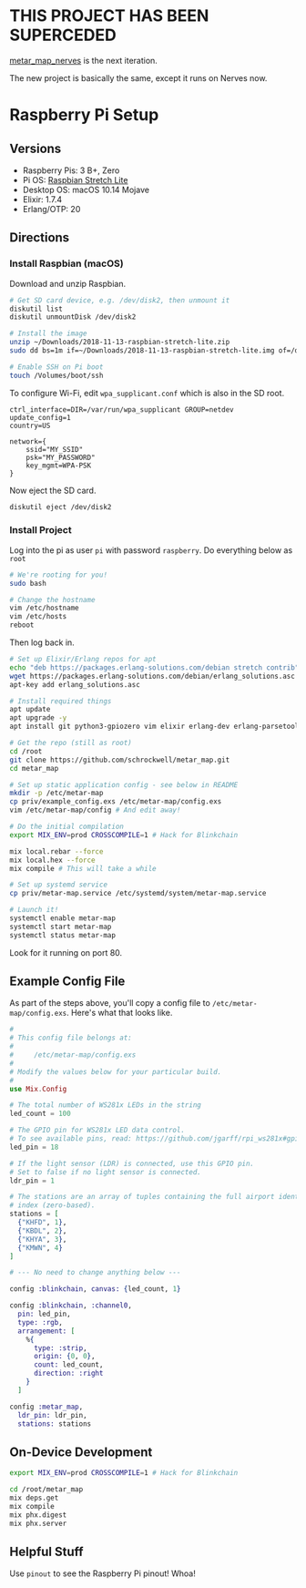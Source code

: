 # THIS PROJECT HAS BEEN SUPERCEDED

[metar_map_nerves](https://github.com/schrockwell/metar_map_nerves) is the next iteration.

The new project is basically the same, except it runs on Nerves now.

# Raspberry Pi Setup

## Versions

* Raspberry Pis: 3 B+, Zero
* Pi OS: [Raspbian Stretch Lite](https://www.raspberrypi.org/downloads/raspbian/)
* Desktop OS: macOS 10.14 Mojave
* Elixir: 1.7.4
* Erlang/OTP: 20

## Directions

### Install Raspbian (macOS)

Download and unzip Raspbian.

```bash
# Get SD card device, e.g. /dev/disk2, then unmount it
diskutil list
diskutil unmountDisk /dev/disk2

# Install the image
unzip ~/Downloads/2018-11-13-raspbian-stretch-lite.zip
sudo dd bs=1m if=~/Downloads/2018-11-13-raspbian-stretch-lite.img of=/dev/rdisk2

# Enable SSH on Pi boot
touch /Volumes/boot/ssh
```

To configure Wi-Fi, edit `wpa_supplicant.conf` which is also in the SD root.

```
ctrl_interface=DIR=/var/run/wpa_supplicant GROUP=netdev
update_config=1
country=US

network={
    ssid="MY_SSID"
    psk="MY_PASSWORD"
    key_mgmt=WPA-PSK
}
```

Now eject the SD card.

```bash
diskutil eject /dev/disk2
```

### Install Project

Log into the pi as user `pi` with password `raspberry`. Do everything below as `root`

```bash
# We're rooting for you!
sudo bash

# Change the hostname
vim /etc/hostname
vim /etc/hosts
reboot 
```

Then log back in.

```bash
# Set up Elixir/Erlang repos for apt
echo "deb https://packages.erlang-solutions.com/debian stretch contrib" | sudo tee /etc/apt/sources.list.d/erlang-solutions.list
wget https://packages.erlang-solutions.com/debian/erlang_solutions.asc
apt-key add erlang_solutions.asc

# Install required things
apt update
apt upgrade -y
apt install git python3-gpiozero vim elixir erlang-dev erlang-parsetools erlang-xmerl -y

# Get the repo (still as root)
cd /root
git clone https://github.com/schrockwell/metar_map.git
cd metar_map

# Set up static application config - see below in README
mkdir -p /etc/metar-map
cp priv/example_config.exs /etc/metar-map/config.exs
vim /etc/metar-map/config # And edit away!

# Do the initial compilation
export MIX_ENV=prod CROSSCOMPILE=1 # Hack for Blinkchain

mix local.rebar --force
mix local.hex --force
mix compile # This will take a while

# Set up systemd service
cp priv/metar-map.service /etc/systemd/system/metar-map.service

# Launch it!
systemctl enable metar-map
systemctl start metar-map
systemctl status metar-map
```

Look for it running on port 80.

## Example Config File

As part of the steps above, you'll copy a config file to `/etc/metar-map/config.exs`. Here's what
that looks like.

```elixir
#
# This config file belongs at:
#
#     /etc/metar-map/config.exs
#
# Modify the values below for your particular build.
#
use Mix.Config

# The total number of WS281x LEDs in the string
led_count = 100

# The GPIO pin for WS281x LED data control.
# To see available pins, read: https://github.com/jgarff/rpi_ws281x#gpio-usage
led_pin = 18

# If the light sensor (LDR) is connected, use this GPIO pin.
# Set to false if no light sensor is connected.
ldr_pin = 1

# The stations are an array of tuples containing the full airport identifier and the LED
# index (zero-based).
stations = [
  {"KHFD", 1},
  {"KBDL", 2},
  {"KHYA", 3},
  {"KMWN", 4}
]

# --- No need to change anything below ---

config :blinkchain, canvas: {led_count, 1}

config :blinkchain, :channel0,
  pin: led_pin,
  type: :rgb,
  arrangement: [
    %{
      type: :strip,
      origin: {0, 0},
      count: led_count,
      direction: :right
    }
  ]

config :metar_map,
  ldr_pin: ldr_pin,
  stations: stations
```

## On-Device Development

```bash
export MIX_ENV=prod CROSSCOMPILE=1 # Hack for Blinkchain

cd /root/metar_map
mix deps.get
mix compile
mix phx.digest
mix phx.server
```

## Helpful Stuff

Use `pinout` to see the Raspberry Pi pinout! Whoa!
